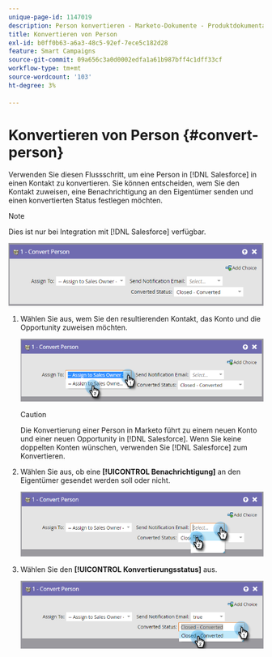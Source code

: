 ```yaml
---
unique-page-id: 1147019
description: Person konvertieren - Marketo-Dokumente - Produktdokumentation
title: Konvertieren von Person
exl-id: b0ff0b63-a6a3-48c5-92ef-7ece5c182d28
feature: Smart Campaigns
source-git-commit: 09a656c3a0d0002edfa1a61b987bff4c1dff33cf
workflow-type: tm+mt
source-wordcount: '103'
ht-degree: 3%

---
```


# Konvertieren von Person {#convert-person}

Verwenden Sie diesen Flussschritt, um eine Person in [!DNL Salesforce] in einen Kontakt zu konvertieren. Sie können entscheiden, wem Sie den Kontakt zuweisen, eine Benachrichtigung an den Eigentümer senden und einen konvertierten Status festlegen möchten.

>[!NOTE]
>
>Dies ist nur bei Integration mit [!DNL Salesforce] verfügbar.

![](assets/convert-person-1.png)

1. Wählen Sie aus, wem Sie den resultierenden Kontakt, das Konto und die Opportunity zuweisen möchten.

   ![](assets/convert-person-2.png)

   >[!CAUTION]
   >
   >Die Konvertierung einer Person in Marketo führt zu einem neuen Konto und einer neuen Opportunity in [!DNL Salesforce]. Wenn Sie keine doppelten Konten wünschen, verwenden Sie [!DNL Salesforce] zum Konvertieren.

1. Wählen Sie aus, ob eine **[!UICONTROL Benachrichtigung]** an den Eigentümer gesendet werden soll oder nicht.

   ![](assets/convert-person-3.png)

1. Wählen Sie den **[!UICONTROL Konvertierungsstatus]** aus.

   ![](assets/convert-person-4.png)
